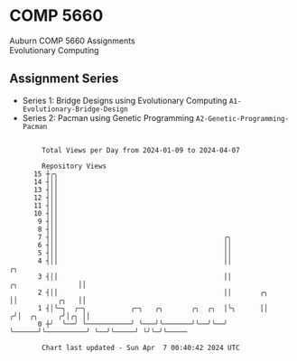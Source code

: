 # COMP 5660
Auburn COMP 5660 Assignments  
Evolutionary Computing

## Assignment Series
- Series 1: Bridge Designs using Evolutionary Computing `A1-Evolutionary-Bridge-Design`
- Series 2: Pacman using Genetic Programming `A2-Genetic-Programming-Pacman`

```

        Total Views per Day from 2024-01-09 to 2024-04-07

        Repository Views
      15 ┼╭╮
      14 ┤││
      13 ┤││
      12 ┤││
      11 ┤││
      10 ┤││
       9 ┤││
       8 ┤││
       7 ┤││                                         ╭╮
       6 ┤││                                         ││
       5 ┤││                                         ││
       4 ┤││                                         ││                                     ╭╮
       3 ┤││                                         ││                    ╭╮               ││
       2 ┤││                                         ││       ╭╮           ││          ╭╮   ││
       1 ┤│╰─╮  ╭─╮           ╭─╮   ╭╮       ╭╮  ╭╮  │╰╮      ││          ╭╯│  ╭╮     ╭╯│╭╮ ││
       0 ┼╯  ╰──╯ ╰───────────╯ ╰───╯╰───────╯╰──╯╰──╯ ╰──────╯╰──────────╯ ╰──╯╰─────╯ ╰╯╰─╯╰─────

        Chart last updated - Sun Apr  7 00:40:42 2024 UTC
        
```

